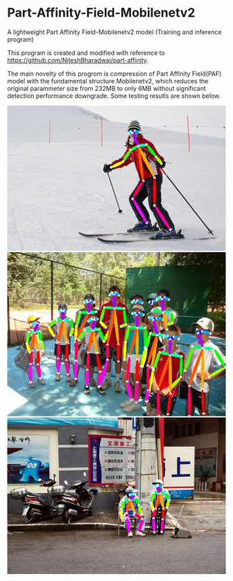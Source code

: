 # Part-Affinity-Field-Mobilenetv2
A lightweight Part Affinity Field-Mobilenetv2 model (Training and inference program) 

This program is created and modified with reference to https://github.com/NiteshBharadwaj/part-affinity.

The main novelty of this progrom is compression of Part Affinity Field(PAF) model with the fundamental structure Mobilenetv2, which reduces the original parammeter size from 232MB to only 6MB without significant detection performance downgrade. Some testing resutls are shown below.

![000000000785](exp/default/viz/000000000785.jpg)
![000000006954](exp/default/viz/000000001000.jpg)
![000000008211](exp/default/viz/000000008211.jpg)
